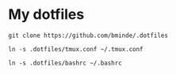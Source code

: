 # My dotfiles

`git clone https://github.com/bminde/.dotfiles`

`ln -s .dotfiles/tmux.conf ~/.tmux.conf`

`ln -s .dotfiles/bashrc ~/.bashrc`
